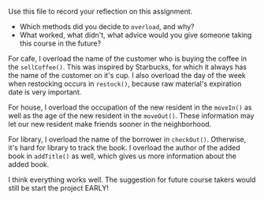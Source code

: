 Use this file to record your reflection on this assignment.

- Which methods did you decide to `overload`, and why?
- What worked, what didn't, what advice would you give someone taking this course in the future?

For cafe, I overload the name of the customer who is buying the coffee in the `sellCoffee()`. This was inspired by Starbucks, for which it always has the name of the customer on it's cup.
I also overload the day of the week when restocking occurs in `restock()`, because raw material's expiration date is very important.

For house, I overload the occupation of the new resident in the `moveIn()` as well as the age of the new resident in the `moveOut()`. These information may let our new resident make friends sooner in the neighborhood. 

For library, I overload the name of the borrower in `checkOut()`. Otherwise, it's hard for library to track the book. 
I overload the author of the added book in `addTitle()` as well, which gives us more information about the added book.

I think everything works well. The suggestion for future course takers would still be start the project EARLY!
